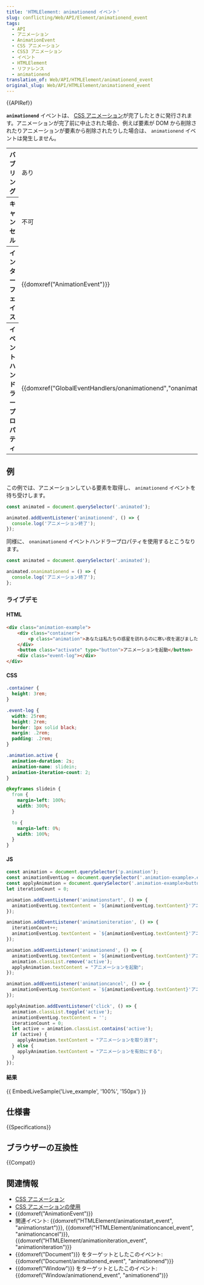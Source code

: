 ```yaml
---
title: 'HTMLElement: animationend イベント'
slug: conflicting/Web/API/Element/animationend_event
tags:
  - API
  - アニメーション
  - AnimationEvent
  - CSS アニメーション
  - CSS3 アニメーション
  - イベント
  - HTMLElement
  - リファレンス
  - animationend
translation_of: Web/API/HTMLElement/animationend_event
original_slug: Web/API/HTMLElement/animationend_event
---
```

{{APIRef}}

**`animationend`** イベントは、 [CSS アニメーション](/ja/docs/Web/CSS/CSS_Animations)が完了したときに発行されます。アニメーションが完了前に中止された場合、例えば要素が DOM から削除されたりアニメーションが要素から削除されたりした場合は、 `animationend` イベントは発生しません。

<table class="properties">
  <tbody>
    <tr>
      <th>バブリング</th>
      <td>あり</td>
    </tr>
    <tr>
      <th>キャンセル</th>
      <td>不可</td>
    </tr>
    <tr>
      <th>インターフェイス</th>
      <td>{{domxref("AnimationEvent")}}</td>
    </tr>
    <tr>
      <th>イベントハンドラープロパティ</th>
      <td>
        {{domxref("GlobalEventHandlers/onanimationend","onanimationend")}}
      </td>
    </tr>
  </tbody>
</table>

## 例

この例では、アニメーションしている要素を取得し、 `animationend` イベントを待ち受けします。

```js
const animated = document.querySelector('.animated');

animated.addEventListener('animationend', () => {
  console.log('アニメーション終了');
});
```

同様に、 `onanimationend` イベントハンドラープロパティを使用するとこうなります。

```js
const animated = document.querySelector('.animated');

animated.onanimationend = () => {
  console.log('アニメーション終了');
};
```

### ライブデモ

#### HTML

```html
<div class="animation-example">
    <div class="container">
        <p class="animation">あなたは私たちの惑星を訪れるのに寒い夜を選びました。</p>
    </div>
    <button class="activate" type="button">アニメーションを起動</button>
    <div class="event-log"></div>
</div>
```

#### CSS

```css
.container {
  height: 3rem;
}

.event-log {
  width: 25rem;
  height: 2rem;
  border: 1px solid black;
  margin: .2rem;
  padding: .2rem;
}

.animation.active {
  animation-duration: 2s;
  animation-name: slidein;
  animation-iteration-count: 2;
}

@keyframes slidein {
  from {
    margin-left: 100%;
    width: 300%;
  }

  to {
    margin-left: 0%;
    width: 100%;
  }
}
```

#### JS

```js
const animation = document.querySelector('p.animation');
const animationEventLog = document.querySelector('.animation-example>.event-log');
const applyAnimation = document.querySelector('.animation-example>button.activate');
let iterationCount = 0;

animation.addEventListener('animationstart', () => {
  animationEventLog.textContent = `${animationEventLog.textContent}'アニメーション開始' `;
});

animation.addEventListener('animationiteration', () => {
  iterationCount++;
  animationEventLog.textContent = `${animationEventLog.textContent}'アニメーション反復: ${iterationCount}' `;
});

animation.addEventListener('animationend', () => {
  animationEventLog.textContent = `${animationEventLog.textContent}'アニメーション終了'`;
  animation.classList.remove('active');
  applyAnimation.textContent = "アニメーションを起動";
});

animation.addEventListener('animationcancel', () => {
  animationEventLog.textContent = `${animationEventLog.textContent}'アニメーションを取り消し'`;
});

applyAnimation.addEventListener('click', () => {
  animation.classList.toggle('active');
  animationEventLog.textContent = '';
  iterationCount = 0;
  let active = animation.classList.contains('active');
  if (active) {
    applyAnimation.textContent = "アニメーションを取り消す";
  } else {
    applyAnimation.textContent = "アニメーションを有効にする";
  }
});
```

#### 結果

{{ EmbedLiveSample('Live_example', '100%', '150px') }}

## 仕様書

{{Specifications}}

## ブラウザーの互換性

{{Compat}}

## 関連情報

- [CSS アニメーション](/ja/docs/Web/CSS/CSS_Animations)
- [CSS アニメーションの使用](/ja/docs/Web/CSS/CSS_Animations/Using_CSS_animations)
- {{domxref("AnimationEvent")}}
- 関連イベント: {{domxref("HTMLElement/animationstart_event", "animationstart")}}, {{domxref("HTMLElement/animationcancel_event", "animationcancel")}}, {{domxref("HTMLElement/animationiteration_event", "animationiteration")}}
- {{domxref("Document")}} をターゲットとしたこのイベント: {{domxref("Document/animationend_event", "animationend")}}
- {{domxref("Window")}} をターゲットとしたこのイベント: {{domxref("Window/animationend_event", "animationend")}}
